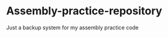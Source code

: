 Assembly-practice-repository
============================

Just a backup system for my assembly practice code